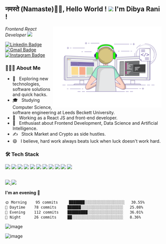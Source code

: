<h2>नमस्ते (Namaste)🙏🏻, Hello World !  <img src="https://github.com/TheDudeThatCode/TheDudeThatCode/blob/master/Assets/Earth.gif" width="24px"> I'm Dibya Rani ! </h2>
<img align="right" alt="GIF" src="https://raw.githubusercontent.com/devSouvik/devSouvik/master/gif3.gif" width="350" style="max-width: 100%;">
<p><em> Frontend React Developer <img src="https://media.giphy.com/media/WUlplcMpOCEmTGBtBW/giphy.gif" width="30"> 
</em></p>

[![Linkedin Badge](https://img.shields.io/badge/-Dibya_RS_Magar-blue?style=flat-square&logo=Linkedin&logoColor=white&link=https://www.linkedin.com/in/dibyamagar56/)](https://www.linkedin.com/in/dibyamagar56/) [![Gmail Badge](https://img.shields.io/badge/-dibyamagar5@gmail.com-c14438?style=flat-square&logo=Gmail&logoColor=white&link=mailto:dibyamagar5@gmail.com)](mailto:dibyamar5@gmail.com) [![Instagram Badge](https://img.shields.io/badge/-Dibya_RS_Magar-purple?style=flat&logo=instagram&logoColor=white&link=https://instagram.com/_dibyamgr/)](https://www.instagram.com/_dibyamgr/)

<h3> 👨🏻‍💻 About Me </h3>

- 🤔 &nbsp; Exploring new technologies, software solutions and quick hacks.
- 🎓 &nbsp; Studying Computer Science, software engineering at Leeds Beckett University.
- 💼 &nbsp; Working as a React JS and front-end developer.
- 🌱 &nbsp; Enthusiast about Frontend Development, Data Science and Artificial Intelligence.
- ✍️ &nbsp; Stock Market and Crypto as side hustles.
- 😄 &nbsp; I believe, hard work always beats luck when luck doesn't work hard.

<h3>🛠 Tech Stack</h3>

<img src = "https://img.shields.io/badge/-HTML5-E34F26?style=flat&logo=html5&logoColor=white"> <img src = "https://img.shields.io/badge/-CSS3-1572B6?style=flat&logo=css3&logoColor=white">
<img src="https://img.shields.io/badge/-Bootstrap-563D7C?style=flat&logo=bootstrap&logoColor=white">
<img src="https://img.shields.io/badge/-JavaScript-eed718?style=flat&logo=javascript&logoColor=ffffff">
<img src="https://img.shields.io/badge/-Sass-cc6699?style=flat&logo=sass&logoColor=ffffff">
<img src="https://img.shields.io/badge/-React-000000?style=flat&logo=react&logoColor=00c8ff">
<img src="https://img.shields.io/badge/-Firebase-FFA611?style=flat&logo=firebase&logoColor=FFFFFF">
<img src="http://img.shields.io/badge/-Git-F1502F?style=flat&logo=git&logoColor=FFFFFF">
<img src="http://img.shields.io/badge/-Github-000000?style=flat&logo=github&logoColor=FFFFFF">
<img src="http://img.shields.io/badge/-VS%20Code-007ACC?style=flat&logo=visual%20studio%20code&logoColor=white">
<img src="http://img.shields.io/badge/-Vercel-black?style=flat&logo=vercel&logoColor=white">

<br/>

<a href="https://github.com/dibyamgr">
  <img height="180em" src="https://github-readme-stats.vercel.app/api?username=dibyamgr&theme=buefy&show_icons=true" />
  <img height="180em" src="https://github-readme-stats.vercel.app/api/top-langs/?username=dibyamgr&theme=buefy&layout=compact" />
</a>

**I'm an evening 🐤** 

```text
🌞 Morning    95 commits     ███████░░░░░░░░░░░░░░░░░░   30.55% 
🌆 Daytime    78 commits     ██████░░░░░░░░░░░░░░░░░░░   25.08% 
🌃 Evening    112 commits    █████████░░░░░░░░░░░░░░░░   36.01% 
🌙 Night      26 commits     ██░░░░░░░░░░░░░░░░░░░░░░░   8.36%

```

![image](https://user-images.githubusercontent.com/47945219/135723488-54d8a8e6-ef75-40f7-b796-27662afecf7b.png)

![image](https://user-images.githubusercontent.com/47945219/135723516-b32949a3-6cd1-4d9e-97ed-493d1a016f13.png)


